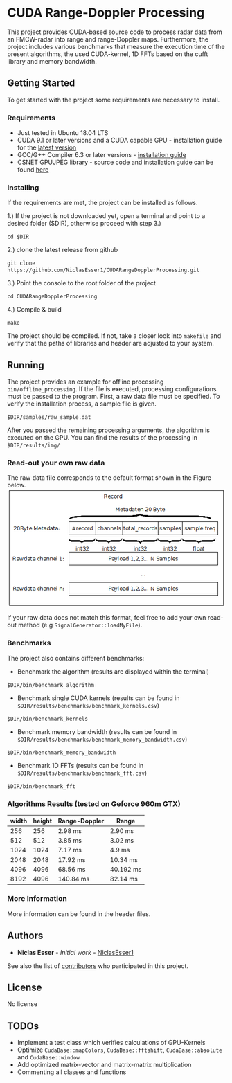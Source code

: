 # CUDA Range-Doppler Processing

This project provides CUDA-based source code to process radar data from an FMCW-radar into range and range-Doppler maps. Furthermore, the project includes various benchmarks that measure the execution time of the present algorithms, the used CUDA-kernel, 1D FFTs based on the cufft library and memory bandwidth.  

## Getting Started

To get started with the project some requirements are necessary to install.

### Requirements

* Just tested in Ubuntu 18.04 LTS
* CUDA 9.1 or later versions and a CUDA capable GPU - installation guide for the [latest version](https://docs.nvidia.com/cuda/cuda-installation-guide-linux/index.html)
* GCC/G++ Compiler 6.3 or later versions - [installation guide](https://linuxize.com/post/how-to-install-gcc-compiler-on-ubuntu-18-04/)
* CSNET GPUJPEG library - source code and installation guide can be found [here](https://github.com/CESNET/GPUJPEG)

### Installing

If the requirements are met, the project can be installed as follows.

1.) If the project is not downloaded yet, open a terminal and point to a desired folder ($DIR), otherwise proceed with step 3.)

```
cd $DIR
```
2.) clone the latest release from github
```
git clone https://github.com/NiclasEsser1/CUDARangeDopplerProcessing.git
```
3.) Point the console to the root folder of the project

```
cd CUDARangeDopplerProcessing
```
4.) Compile & build
```
make
```
The project should be compiled. If not, take a closer look into ```makefile``` and verify that the paths of libraries and header are adjusted to your system.

## Running

The project provides an example for offline processing ```bin/offline_processing```.  If the file is executed, processing configurations must be passed to the program. First, a raw data file must be specified. To verify the installation process, a sample file is given.
```
$DIR/samples/raw_sample.dat
```
After you passed the remaining processing arguments, the algorithm is executed on the GPU. You can find the results of the processing in ``$DIR/results/img/``

### Read-out your own raw data

The raw data file corresponds to the default format shown in the Figure below. ![Binary file for offline processing](notes/default_format.png)

If your raw data does not match this format, feel free to add your own read-out method (e.g ```SignalGenerator::loadMyFile```).


### Benchmarks

The project also contains different benchmarks:

* Benchmark the algorithm (results are displayed within the terminal)
```
$DIR/bin/benchmark_algorithm
```
* Benchmark single CUDA kernels (results can be found in ```$DIR/results/benchmarks/benchmark_kernels.csv```)
```
$DIR/bin/benchmark_kernels
```
* Benchmark  memory bandwidth (results can be found in ```$DIR/results/benchmarks/benchmark_memory_bandwidth.csv```)
```
$DIR/bin/benchmark_memory_bandwidth
```
* Benchmark 1D FFTs (results can be found in ```$DIR/results/benchmarks/benchmark_fft.csv```)
```
$DIR/bin/benchmark_fft
```

### Algorithms Results (tested on Geforce 960m GTX)
 width | height |  Range-Doppler |  Range  
 --------|-------------|----------|------------
   256    |   256  | 2.98 ms |  2.90 ms
   512    |   512  | 3.85 ms |  3.02 ms
   1024    |   1024  | 7.17 ms |  4.9 ms
   2048    |   2048  | 17.92 ms |  10.34 ms
   4096    |   4096  | 68.56 ms | 40.192 ms
   8192    |   4096  | 140.84 ms | 82.14 ms



### More Information
More information can be found in the header files.

## Authors

* **Niclas Esser** - *Initial work* - [NiclasEsser1](https://github.com/NiclasEsser1)

See also the list of [contributors](https://github.com/your/project/contributors) who participated in this project.

## License

No license

## TODOs

* Implement a test class which verifies calculations of GPU-Kernels
* Optimize ```CudaBase::mapColors```, ```CudaBase::fftshift```, ```CudaBase::absolute``` and ```CudaBase::window```
* Add optimized matrix-vector and matrix-matrix multiplication
* Commenting all classes and functions

